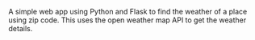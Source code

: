 A simple web app using Python and Flask to find the weather of a place using zip code. This uses the open weather map API to get the weather details.

